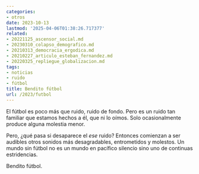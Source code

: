 ```yaml
---
categories:
- otros
date: 2023-10-13
lastmod: '2025-04-06T01:38:26.717377'
related:
- 20221125_ascensor_social.md
- 20230310_colapso_demografico.md
- 20210313_democracia_ergodica.md
- 20210227_articulo_esteban_fernandez.md
- 20220325_repliegue_globalizacion.md
tags:
- noticias
- ruido
- fútbol
title: Bendito fútbol
url: /2023/futbol
---
```


El fútbol es poco más que ruido, ruido de fondo. Pero es un ruido tan familiar que estamos hechos a él, que ni lo oímos. Solo ocasionalmente produce alguna molestia menor.

Pero, ¿qué pasa si desaparece el _ese_ ruido? Entonces comienzan a ser audibles otros sonidos más desagradables, entrometidos y molestos. Un mundo sin fútbol no es un mundo en pacífico silencio sino uno de continuas estridencias.

Bendito fútbol.